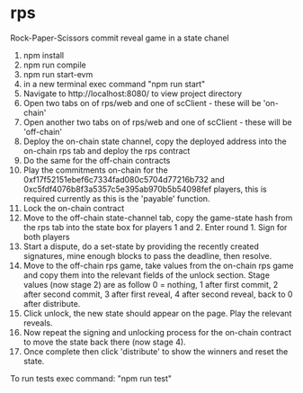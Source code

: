 # rps
Rock-Paper-Scissors commit reveal game in a state chanel

1. npm install
1. npm run compile
1. npm run start-evm
1. in a new terminal exec command "npm run start"
1. Navigate to http://localhost:8080/ to view project directory
1. Open two tabs on of rps/web and one of scClient - these will be 'on-chain'
1. Open another two tabs on of rps/web and one of scClient - these will be 'off-chain'
1. Deploy the on-chain state channel, copy the deployed address into the on-chain rps tab and deploy the rps contract
1. Do the same for the off-chain contracts
1. Play the commitments on-chain for the 0xf17f52151ebef6c7334fad080c5704d77216b732 and 0xc5fdf4076b8f3a5357c5e395ab970b5b54098fef players, this is required currently as this is the 'payable' function.
1. Lock the on-chain contract
1. Move to the off-chain state-channel tab, copy the game-state hash from the rps tab into the state box for players 1 and 2. Enter round 1. Sign for both players
1. Start a dispute, do a set-state by providing the recently created signatures, mine enough blocks to pass the deadline, then resolve.
1. Move to the off-chain rps game, take values from the on-chain rps game and copy them into the relevant fields of the unlock section. Stage values (now stage 2) are as follow 0 = nothing, 1 after first commit, 2 after second commit, 3 after first reveal, 4 after second reveal, back to 0 after distribute.
1. Click unlock, the new state should appear on the page. Play the relevant reveals.
1. Now repeat the signing and unlocking process for the on-chain contract to move the state back there (now stage 4).
1. Once complete then click 'distribute' to show the winners and reset the state.




To run tests exec command: "npm run test"


